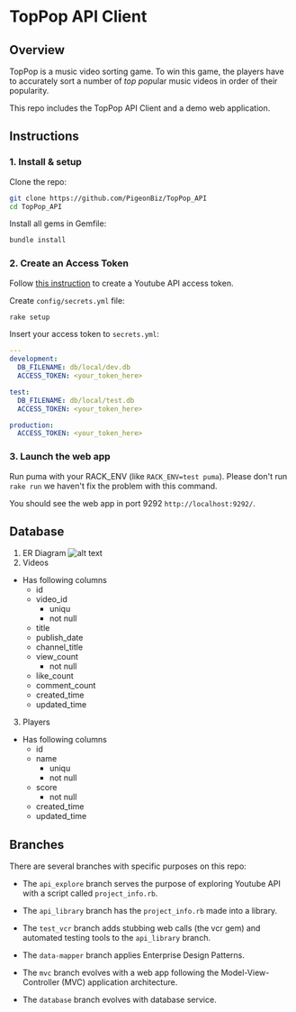 # TopPop API Client

## Overview

TopPop is a music video sorting game. To win this game, the players have to accurately sort a number of *top pop*ular music videos in order of their popularity.

This repo includes the TopPop API Client and a demo web application.

## Instructions

### 1. Install & setup

Clone the repo:
```bash
git clone https://github.com/PigeonBiz/TopPop_API
cd TopPop_API
```
Install all gems in Gemfile:
```bash
bundle install
```

### 2. Create an Access Token

Follow [this instruction](https://developers.google.com/youtube/v3/getting-started) to create a Youtube API access token.

Create `config/secrets.yml` file:
```bash
rake setup
```

Insert your access token to `secrets.yml`:
```yml
---
development:
  DB_FILENAME: db/local/dev.db
  ACCESS_TOKEN: <your_token_here>

test:
  DB_FILENAME: db/local/test.db
  ACCESS_TOKEN: <your_token_here>

production:
  ACCESS_TOKEN: <your_token_here>
```


### 3. Launch the web app

<!-- Run:
```bash
rake run
``` -->

Run puma with your RACK_ENV (like `RACK_ENV=test puma`). Please don't run `rake run` we haven't fix the problem with this command.

You should see the web app in port 9292 `http://localhost:9292/`.


## Database
1. ER Diagram
   ![alt text](TopPopERDiagram.PNG "ER Diagram")
2. Videos
  - Has following columns
    - id
    - video_id
      - uniqu
      - not null
    - title
    - publish_date
    - channel_title
    - view_count
      - not null
    - like_count
    - comment_count
    - created_time
    - updated_time
3. Players
  - Has following columns
    - id
    - name
      - uniqu
      - not null
    - score
      - not null
    - created_time
    - updated_time



## Branches

There are several branches with specific purposes on this repo:

- The `api_explore` branch serves the purpose of exploring Youtube API with a script called `project_info.rb`.

- The `api_library` branch has the `project_info.rb` made into a library.

- The `test_vcr` branch adds stubbing web calls (the vcr gem) and automated testing tools to the `api_library` branch.

- The `data-mapper` branch applies Enterprise Design Patterns.

- The `mvc` branch evolves with a web app following the Model-View-Controller (MVC) application architecture.

- The `database` branch evolves with database service.